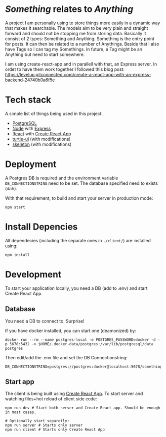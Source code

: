 

# _Something_ relates to _Anything_

A project I am personally using to store things more easily in a dynamic way that makes it searchable. The models aim to be very plain and straight forward and should not be stopping me from storing data. Basically it consist of 2 types: Something and Anything. Something is the entry point for posts. It can then be related to a number of Anythings. Beside that I also have Tags so I can tag my Somethings. In future, a Tag might be an Anything but need to start somewhere.

I am using create-react-app and in parallell with that, an Express server. In ordet to have them work together I followed this blog post:
https://levelup.gitconnected.com/create-a-react-app-with-an-express-backend-24740b0a6f5e

# Tech stack

A simple list of things being used in this project.

* [PostgreSQL](https://www.postgresql.org/)
* [Node](https://nodejs.org) with [Express](https://expressjs.com)
* [React](https://reactjs.org) with [Create React App](https://create-react-app.dev)
* [turtle-ui](https://www.npmjs.com/package/turtle-ui) (with modifications)
* [skeleton](http://getskeleton.com/) (with modifications)

# Deployment

A Postgres DB is required and the environment variable `DB_CONNECTIONSTRING` need to be set. The database specified need to exists (dah).

With that requirement, to build and start your server in production mode:

```
npm start
```

# Install Depencies

All dependecies (including the separate ones in `./client/`) are installed using:

```
npm install
```

# Development

To start your application locally, you need a DB (add to .env) and start Create React App.

## Database

You need a DB to connect to. Surprise!

If you have docker installed, you can start one (deamonized) by:

```
docker run --rm --name postgres-local -e POSTGRES_PASSWORD=docker -d -p 5678:5432 -v $HOME/.docker-data/postgres:/var/lib/postgresql/data postgres
```

Then edit/add the .env file and set the DB Connectionstring:

```
DB_CONNECTIONSTRING=postgres://postgres:docker@localhost:5678/somethinganything
```

## Start app

The client is being built using [Create React App](https://create-react-app.dev). To start server and watching files+hot reload of client side code:

```
npm run dev # Start both server and Create React app. Should be enough in most cases.

# Optionally start separetly:
npm run server # Starts only server
npm run client # Starts only Create React App
```
